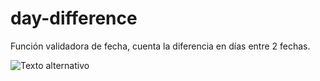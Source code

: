 # day-difference

Función validadora de fecha, cuenta la diferencia en días entre 2 fechas.

![Texto alternativo](https://files.slack.com/files-pri/T073UDB1E15-F07CREWSSRW/image.png)
